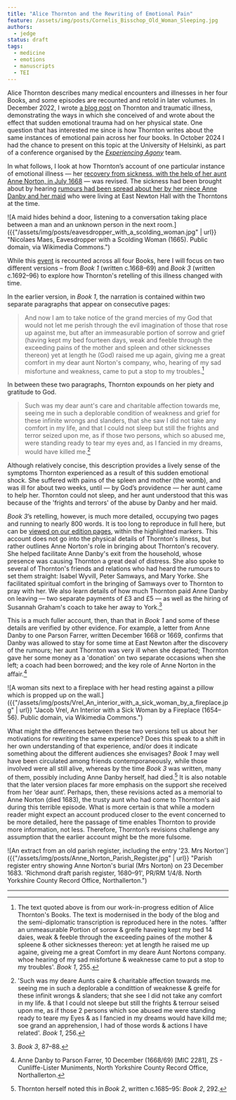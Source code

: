 ```yaml
---
title: "Alice Thornton and the Rewriting of Emotional Pain"
feature: /assets/img/posts/Cornelis_Bisschop_Old_Woman_Sleeping.jpg
authors:
  - jedge
status: draft
tags:
  - medicine
  - emotions
  - manuscripts
  - TEI
---
```


Alice Thornton describes many medical encounters and illnesses in her four Books, and some episodes are recounted and retold in later volumes. In December 2022, I wrote [a blog post](https://thornton.kdl.kcl.ac.uk/posts/blog/2022-12-19-grief-and-illness-thornton/) on Thornton and traumatic illness, demonstrating the ways in which she conceived of and wrote about the effect that sudden emotional trauma had on her physical state. One question that has interested me since is how Thornton writes about the same instances of emotional pain across her four books. In October 2024 I had the chance to present on this topic at the University of Helsinki, as part of a conference organised by the [*Experiencing Agony*](https://blogs.helsinki.fi/experiencingagony/) team. 

In what follows, I look at how Thornton’s account of one particular instance of emotional illness — her [recovery from sickness, with the help of her aunt Anne Norton, in July 1668](https://thornton.kdl.kcl.ac.uk/entities/?hi=awt1_1668_slander_grief) — was revised. The sickness had been brought about by hearing [rumours had been spread about her by her niece Anne Danby and her maid](https://thornton.kdl.kcl.ac.uk/posts/blog/2023-06-15-tragical-transactions-at-newton/) who were living at East Newton Hall with the Thorntons at the time.

![A maid hides behind a door, listening to a conversation taking place between a man and an unknown person in the next room.]({{"/assets/img/posts/eavesdropper_with_a_scolding_woman.jpg" | url}} "Nicolaes Maes, Eavesdropper with a Scolding Woman (1665). Public domain, via Wikimedia Commons.")

While this [event](https://thornton.kdl.kcl.ac.uk/posts/blog/2022-11-28-tei-events-thornton-books/) is recounted across all four Books, here I will focus on two different versions – from *Book 1* (written c.1668–69) and *Book 3* (written c.1692–96) to explore how Thornton's retelling of this illness changed with time.

In the earlier version, in *Book 1*, the narration is contained within two separate paragraphs that appear on consecutive pages: 

>And now I am to take notice of the grand mercies of my God that would not let me perish through the evil imagination of those that rose up against me, but after an immeasurable portion of sorrow and grief (having kept my bed fourteen days, weak and feeble through the exceeding pains of the mother and spleen and other sicknesses thereon) yet at length he (God) raised me up again, giving me a great comfort in my dear aunt Norton's company, who, hearing of my sad misfortune and weakness, came to put a stop to my troubles.[^1] 

In between these two paragraphs, Thornton expounds on her piety and gratitude to God.

>Such was my dear aunt's care and charitable affection towards me, seeing me in such a deplorable condition of weakness and grief for these infinite wrongs and slanders, that she saw I did not take any comfort in my life, and that I could not sleep but still the frights and terror seized upon me, as if those two persons, which so abused me, were standing ready to tear my eyes and, as I fancied in my dreams, would have killed me.[^2]

Although relatively concise, this description provides a lively sense of the symptoms Thornton experienced as a result of this sudden emotional shock. She suffered with pains of the spleen and mother (the womb), and was ill for about two weeks, until — by God’s providence — her aunt came to help her. Thornton could not sleep, and her aunt understood that this was because of the 'frights and terrors' of the abuse by Danby and her maid. 

*Book 3*’s retelling, however, is much more detailed, occupying two pages and running to nearly 800 words. It is too long to reproduce in full here, but can be [viewed on our edition pages](https://thornton.kdl.kcl.ac.uk/edition/?p0.do=book_three&p0.lo=p.87&p0.vi=modern&hi=awt1_1668_slander_grief), within the highlighted markers. This account does not go into the physical details of Thornton's illness, but rather outlines Anne Norton's role in bringing about Thornton's recovery. She helped facilitate Anne Danby's exit from the household, whose presence was causing Thornton a great deal of distress. She also spoke to several of Thornton's friends and relations who had heard the rumours to set them straight: Isabel Wyvill, Peter Samways, and Mary Yorke. She facilitated spiritual comfort in the bringing of Samways over to Thornton to pray with her. We also learn details of how much Thornton paid Anne Danby on leaving — two separate payments of £3 and £5 — as well as the hiring of Susannah Graham's coach to take her away to York.[^3]

This is a much fuller account, then, than that in *Book 1* and some of these details are verified by other evidence. For example, a letter from Anne Danby to one Parson Farrer, written December 1668 or 1669, confirms that Danby was allowed to stay for some time at East Newton after the discovery of the rumours; her aunt Thornton was very ill when she departed; Thornton gave her some money as a 'donation' on two separate occasions when she left; a coach had been borrowed; and the key role of Anne Norton in the affair.[^4]

![A woman sits next to a fireplace with her head resting against a pillow which is propped up on the wall.]({{"/assets/img/posts/Vrel_An_interior_with_a_sick_woman_by_a_fireplace.jpg" | url}} "Jacob Vrel, An Interior with a Sick Woman by a Fireplace (1654–56). Public domain, via Wikimedia Commons.")

What might the differences between these two versions tell us about her motivations for rewriting the same experience? Does this speak to a shift in her own understanding of that experience, and/or does it indicate something about the different audiences she envisages? *Book 1* may well have been circulated among friends contemporaneously, while those involved were all still alive, whereas by the time *Book 3* was written, many of them, possibly including Anne Danby herself, had died.[^5] It is also notable that the later version places far more emphasis on the support she received from her ‘dear aunt’. Perhaps, then, these revisions acted as a memorial to Anne Norton (died 1683), the trusty aunt who had come to Thornton's aid during this terrible episode. What is more certain is that  while a modern reader might expect an account produced closer to the event concerned to be more detailed, here the passage of time enables Thornton to provide more information, not less. Therefore, Thornton’s revisions challenge any assumption that the earlier account might be the more fulsome. 

![An extract from an old parish register, including the entry '23. Mrs Norton']({{"/assets/img/posts/Anne_Norton_Parish_Register.jpg" | url}} "Parish register entry showing Anne Norton's burial (Mrs Norton) on 23 December 1683. 'Richmond draft parish register, 1680–91', PR/RM 1/4/8. North Yorkshire County Record Office, Northallerton.")

---

[^1]: The text quoted above is from our work-in-progress edition of Alice Thornton's Books. The text is modernised in the body of the blog and the semi-diplomatic transcription is reproduced here in the notes. 'affter an unmeasurable Portion of sorow & greife haveing kept my bed 14 daies, weak & feeble through the exceeding paines of the mother & spleene & other sicknesses thereon: yet at length he raised me up againe, giveing me a great Comfort in my deare Aunt Nortons company. whoe hearing of my sad misfortune & weaknesse came to put a stop to my troubles'. *Book 1*, 255.

[^2]: 'Such was my deare Aunts caire & charitable affection towards me. seeing me in such a deplorable a condittion of weaknesse & greife for these infinit wrongs & slanders; that she see I did not take any comfort in my life. & that I could not sleepe but still the frights & terrour seised upon me, as if those 2 persons which soe abused me were standing ready to teare my Eyes & as I fancied in my dreams would have killd me; soe grand an apprehension, I had of those words & actions I have related'. *Book 1*, 256.

[^3]: *Book 3*, 87–88.

[^4]: Anne Danby to Parson Farrer, 10 December (1668/69) [MIC 2281], ZS - Cunliffe-Lister Muniments, North Yorkshire County Record Office, Northallerton.

[^5]: Thornton herself noted this in *Book 2*, written c.1685–95: *Book 2*, 292.